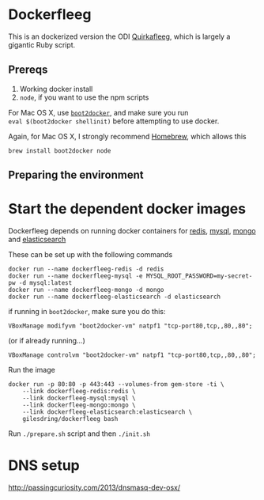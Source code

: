 # Dockerfleeg

This is an dockerized version the ODI [Quirkafleeg][QF], which is largely a
gigantic Ruby script.

[QF]: https://github.com/theodi/quirkafleeg "Link to the ODI Quirkafleeg repo"

## Prereqs

1. Working docker install
2. `node`, if you want to use the npm scripts

For Mac OS X, use [`boot2docker`][BD], and make sure you run \
`eval $(boot2docker shellinit)` before attempting to use docker.

[BD]: http://boot2docker.io/ "Link to Boot2Docker homepage"

Again, for Mac OS X, I strongly recommend [Homebrew][HB], which allows this

    brew install boot2docker node

[HB]: http://brew.sh/ "Link to Homebrew homepage"

## Preparing the environment

# Start the dependent docker images

Dockerfleeg depends on running docker containers for
[redis](https://registry.hub.docker.com/_/redis/),
[mysql](https://registry.hub.docker.com/_/mysql/),
[mongo](https://registry.hub.docker.com/_/mongo/) and
[elasticsearch](https://registry.hub.docker.com/_/elasticsearch/)

These can be set up with the following commands

    docker run --name dockerfleeg-redis -d redis
    docker run --name dockerfleeg-mysql -e MYSQL_ROOT_PASSWORD=my-secret-pw -d mysql:latest
    docker run --name dockerfleeg-mongo -d mongo
    docker run --name dockerfleeg-elasticsearch -d elasticsearch

if running in `boot2docker`, make sure you do this:

    VBoxManage modifyvm "boot2docker-vm" natpf1 "tcp-port80,tcp,,80,,80";

(or if already running...)

    VBoxManage controlvm "boot2docker-vm" natpf1 "tcp-port80,tcp,,80,,80";

Run the image

    docker run -p 80:80 -p 443:443 --volumes-from gem-store -ti \
        --link dockerfleeg-redis:redis \
        --link dockerfleeg-mysql:mysql \
        --link dockerfleeg-mongo:mongo \
        --link dockerfleeg-elasticsearch:elasticsearch \
        gilesdring/dockerfleeg bash

Run `./prepare.sh` script and then `./init.sh`




# DNS setup

http://passingcuriosity.com/2013/dnsmasq-dev-osx/
